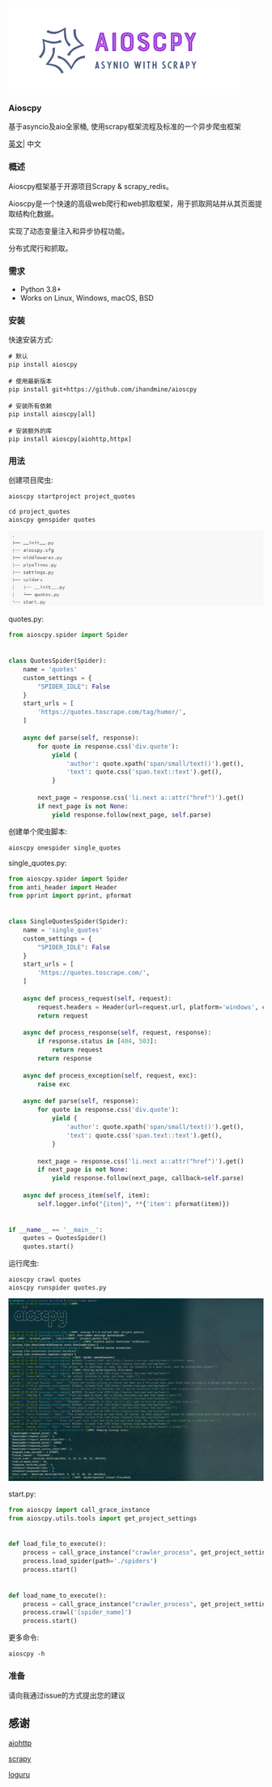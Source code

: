 

![aioscpy](./images/aioscpy.png)

### Aioscpy

基于asyncio及aio全家桶, 使用scrapy框架流程及标准的一个异步爬虫框架

[英文](../README.md)| 中文

### 概述

Aioscpy框架基于开源项目Scrapy & scrapy_redis。

Aioscpy是一个快速的高级web爬行和web抓取框架，用于抓取网站并从其页面提取结构化数据。

实现了动态变量注入和异步协程功能。

分布式爬行和抓取。

### 需求

- Python 3.8+
- Works on Linux, Windows, macOS, BSD

### 安装

快速安装方式:

```shell
# 默认
pip install aioscpy

# 使用最新版本
pip install git+https://github.com/ihandmine/aioscpy

# 安装所有依赖
pip install aioscpy[all]

# 安装额外的库
pip install aioscpy[aiohttp,httpx]
```

### 用法

创建项目爬虫:

```shell
aioscpy startproject project_quotes
```

```
cd project_quotes
aioscpy genspider quotes 
```

![tree](./images/tree.png)

quotes.py:

```python
from aioscpy.spider import Spider


class QuotesSpider(Spider):
    name = 'quotes'
    custom_settings = {
        "SPIDER_IDLE": False
    }
    start_urls = [
        'https://quotes.toscrape.com/tag/humor/',
    ]

    async def parse(self, response):
        for quote in response.css('div.quote'):
            yield {
                'author': quote.xpath('span/small/text()').get(),
                'text': quote.css('span.text::text').get(),
            }

        next_page = response.css('li.next a::attr("href")').get()
        if next_page is not None:
            yield response.follow(next_page, self.parse)

```

创建单个爬虫脚本:

```shell
aioscpy onespider single_quotes
```

single_quotes.py:

```python
from aioscpy.spider import Spider
from anti_header import Header
from pprint import pprint, pformat


class SingleQuotesSpider(Spider):
    name = 'single_quotes'
    custom_settings = {
        "SPIDER_IDLE": False
    }
    start_urls = [
        'https://quotes.toscrape.com/',
    ]

    async def process_request(self, request):
        request.headers = Header(url=request.url, platform='windows', connection=True).random
        return request

    async def process_response(self, request, response):
        if response.status in [404, 503]:
            return request
        return response
    
    async def process_exception(self, request, exc):
        raise exc

    async def parse(self, response):
        for quote in response.css('div.quote'):
            yield {
                'author': quote.xpath('span/small/text()').get(),
                'text': quote.css('span.text::text').get(),
            }

        next_page = response.css('li.next a::attr("href")').get()
        if next_page is not None:
            yield response.follow(next_page, callback=self.parse)

    async def process_item(self, item):
        self.logger.info("{item}", **{'item': pformat(item)})


if __name__ == '__main__':
    quotes = QuotesSpider()
    quotes.start()
```

运行爬虫:

```shell
aioscpy crawl quotes
aioscpy runspider quotes.py
```

![run](./images/run.png)

start.py:

```python
from aioscpy import call_grace_instance
from aioscpy.utils.tools import get_project_settings


def load_file_to_execute():
    process = call_grace_instance("crawler_process", get_project_settings())
    process.load_spider(path='./spiders')
    process.start()


def load_name_to_execute():
    process = call_grace_instance("crawler_process", get_project_settings())
    process.crawl('[spider_name]')
    process.start()
```

更多命令:

```shell
aioscpy -h
```

### 准备

请向我通过issue的方式提出您的建议

## 感谢

[aiohttp](https://github.com/aio-libs/aiohttp/)

[scrapy](https://github.com/scrapy/scrapy)

[loguru](https://github.com/Delgan/loguru)
